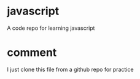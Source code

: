 # javascript
A code repo for learning javascript

# comment
I just clone this file from a github repo for practice

